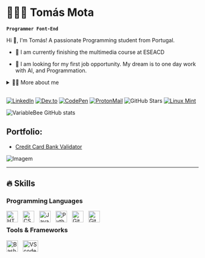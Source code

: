 <!-- Header -->
# 👨🏼‍💻 Tomás Mota
**`Programmer Font-End`**

<!-- Presentation -->
<p>
  Hi 👋, I'm Tomás! A passionate Programming student from Portugal.

  - 🌱 I am currently finishing the multimedia course at ESEACD

  - 🔭 I am looking for my first job opportunity. My dream is to one day work with AI, and Programmation.
</p>

<!-- Dropdown -->
<details>
  <summary>👨‍💻 More about me</summary>

  - 💬 I am 16 years old, currently living in Portugal. I have fluency in Portuguese/English and have experience with HYML, CSS, JavaSript, and Python.

  - ⚡ I enjoy reading, whether it's a good book, manga, or comics, as well as watching movies and playing games! I believe that our personal interests contribute to a more refined perception of things and problem-solving. \o/
</details>

<br>

[![LinkedIn](https://img.shields.io/badge/LinkedIn-0077B5?style=for-the-badge&logo=linkedin&logoColor=white)](https://tomasmotadev.lnk.to/linkedin)
[![Dev.to](https://img.shields.io/badge/dev.to-0A0A0A?style=for-the-badge&logo=devdotto&logoColor=white)](https://tomasmotadev.lnk.to/devto)
[![CodePen](https://img.shields.io/badge/Codepen-000000?style=for-the-badge&logo=codepen&logoColor=white)](https://tomasmotadev.lnk.to/codepen)
[![ProtonMail](https://img.shields.io/badge/ProtonMail-8B89CC?style=for-the-badge&logo=protonmail&logoColor=white)](mailto:tomasmotadev@proton.me)
![GitHub Stars](https://custom-icon-badges.demolab.com/github/stars/tomasmotadev?color=ffffff&style=for-the-badge&labelColor=000000&logo=star")
[![Linux Mint](https://img.shields.io/badge/Linux_Mint-87CF3E?style=for-the-badge&logo=linux-mint&logoColor=white)](https://lnk.to/tomasmotadev)
<!-- [![Instagram](https://img.shields.io/badge/Instagram-E4405F?style=for-the-badge&logo=instagram&logoColor=white)](https://www.instagram.com/tomasmotadev/) 
![Git Hub Followers](https://custom-icon-badges.demolab.com/github/followers/tomasmotadev?color=ffffff&labelColor=000000&style=for-the-badge&logo=github&label=Followers&logoColor=white") -->

<!-- GithubStats -->
![VariableBee GitHub stats](https://github-readme-stats.vercel.app/api?username=tomasmotadev&show_icons=true&theme=dark)

<!-- Portfolio -->
## Portfolio:
- [Credit Card Bank Validator](https://github.com/tomasmotadev/credit-card-bank-validator)

<!-- GIF -->
<p align="left">
  <img align="center" src="https://github.com/VariableBee/VariableBee/assets/77739311/4e9f41af-6b57-49a7-b15a-74322e96b4d7" alt="Imagem">
</p>

---

## 🔥 Skills
<!-- Skills: Programming Languages -->
  <div style="flex-basis: 48%;">
    <h3>Programming Languages</h3>
<img align="left" alt="HTML" width="30px" style="padding-right:10px;" src="https://cdn.jsdelivr.net/gh/devicons/devicon/icons/html5/html5-plain.svg" />
<img align="left" alt="CSS" width="30px" style="padding-right:10px;" src="https://cdn.jsdelivr.net/gh/devicons/devicon/icons/css3/css3-plain.svg" />
<img align="left" alt="JavaScript" width="30px" style="padding-right:10px;" src="https://cdn.jsdelivr.net/gh/devicons/devicon/icons/javascript/javascript-plain.svg" />
<img align="left" alt="Python" width="30px" style="padding-right:10px;" src="https://cdn.jsdelivr.net/gh/devicons/devicon/icons/python/python-plain.svg" />
<img align="left" alt="Git" width="30px" style="padding-right:10px;" src="https://cdn.jsdelivr.net/gh/devicons/devicon/icons/git/git-original.svg" />
<img align="left" alt="GitHub" width="30px" style="padding-right:10px;" src="https://cdn.jsdelivr.net/gh/devicons/devicon/icons/github/github-original.svg" />
<br />
</div>

  <!-- Skills: Tools & Frameworks -->
  <div style="flex-basis: 48%;">
    <h3>Tools & Frameworks</h3>
    <img align="center" alt="VScode" height="30" width="40" src="https://cdn.jsdelivr.net/gh/devicons/devicon/icons/vscode/vscode-original.svg">
    <img align="left" alt="Bash" width="30px" style="padding-right:10px;" src="https://cdn.jsdelivr.net/gh/devicons/devicon/icons/bash/bash-original.svg" />
</div>
